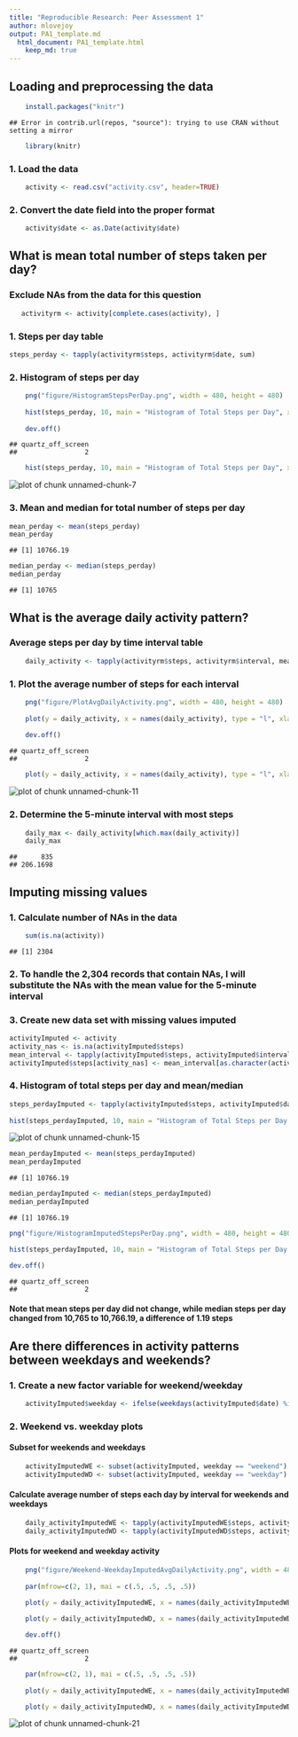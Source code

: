```yaml
---
title: "Reproducible Research: Peer Assessment 1"
author: mlovejoy
output: PA1_template.md
  html_document: PA1_template.html
    keep_md: true
---
```



## Loading and preprocessing the data

```r
    install.packages("knitr")
```

```
## Error in contrib.url(repos, "source"): trying to use CRAN without setting a mirror
```

```r
    library(knitr)
```
### 1. Load the data

```r
    activity <- read.csv("activity.csv", header=TRUE)
```
### 2. Convert the date field into the proper format

```r
    activity$date <- as.Date(activity$date)
```
## What is mean total number of steps taken per day?

### Exclude NAs from the data for this question

```r
   activityrm <- activity[complete.cases(activity), ]
```
### 1. Steps per day table

```r
steps_perday <- tapply(activityrm$steps, activityrm$date, sum)
```
### 2. Histogram of steps per day

```r
    png("figure/HistogramStepsPerDay.png", width = 480, height = 480)
    
    hist(steps_perday, 10, main = "Histogram of Total Steps per Day", xlab = "Number of Steps")
    
    dev.off()
```

```
## quartz_off_screen 
##                 2
```


```r
    hist(steps_perday, 10, main = "Histogram of Total Steps per Day", xlab = "Number of Steps")
```

![plot of chunk unnamed-chunk-7](figure/unnamed-chunk-7-1.png)

### 3. Mean and median for total number of steps per day

```r
mean_perday <- mean(steps_perday)
mean_perday
```

```
## [1] 10766.19
```

```r
median_perday <- median(steps_perday)
median_perday
```

```
## [1] 10765
```
## What is the average daily activity pattern?

### Average steps per day by time interval table

```r
    daily_activity <- tapply(activityrm$steps, activityrm$interval, mean)
```
### 1. Plot the average number of steps for each interval

```r
    png("figure/PlotAvgDailyActivity.png", width = 480, height = 480)
    
    plot(y = daily_activity, x = names(daily_activity), type = "l", xlab = "5-Minute Interval", ylab = "Average Number of Steps", main = "Average Daily Activity Pattern")
    
    dev.off()
```

```
## quartz_off_screen 
##                 2
```


```r
    plot(y = daily_activity, x = names(daily_activity), type = "l", xlab = "5-Minute Interval", ylab = "Average Number of Steps", main = "Average Daily Activity Pattern")
```

![plot of chunk unnamed-chunk-11](figure/unnamed-chunk-11-1.png)
### 2. Determine the 5-minute interval with most steps

```r
    daily_max <- daily_activity[which.max(daily_activity)]
    daily_max
```

```
##      835 
## 206.1698
```
## Imputing missing values

### 1. Calculate number of NAs in the data

```r
    sum(is.na(activity))
```

```
## [1] 2304
```
### 2. To handle the 2,304 records that contain NAs, I will substitute the NAs with the mean value for the 5-minute interval

### 3. Create new data set with missing values imputed

```r
activityImputed <- activity
activity_nas <- is.na(activityImputed$steps)
mean_interval <- tapply(activityImputed$steps, activityImputed$interval, mean, na.rm=TRUE, simplify=TRUE)
activityImputed$steps[activity_nas] <- mean_interval[as.character(activityImputed$interval[activity_nas])]
```

### 4. Histogram of total steps per day and mean/median

```r
steps_perdayImputed <- tapply(activityImputed$steps, activityImputed$date, sum)
    
hist(steps_perdayImputed, 10, main = "Histogram of Total Steps per Day (With Imputed Values)", xlab = "Number of Steps")
```

![plot of chunk unnamed-chunk-15](figure/unnamed-chunk-15-1.png)

```r
mean_perdayImputed <- mean(steps_perdayImputed)
mean_perdayImputed
```

```
## [1] 10766.19
```

```r
median_perdayImputed <- median(steps_perdayImputed)
median_perdayImputed
```

```
## [1] 10766.19
```


```r
png("figure/HistogramImputedStepsPerDay.png", width = 480, height = 480)

hist(steps_perdayImputed, 10, main = "Histogram of Total Steps per Day (With Imputed Values)", xlab = "Number of Steps")

dev.off()
```

```
## quartz_off_screen 
##                 2
```

#### Note that mean steps per day did not change, while median steps per day changed from 10,765 to 10,766.19, a difference of 1.19 steps

## Are there differences in activity patterns between weekdays and weekends?

### 1. Create a new factor variable for weekend/weekday

```r
    activityImputed$weekday <- ifelse(weekdays(activityImputed$date) %in% c('Saturday', 'Sunday'), 'weekend', 'weekday')
```
### 2. Weekend vs. weekday plots

#### Subset for weekends and weekdays

```r
    activityImputedWE <- subset(activityImputed, weekday == "weekend")
    activityImputedWD <- subset(activityImputed, weekday == "weekday")
```
#### Calculate average number of steps each day by interval for weekends and weekdays

```r
    daily_activityImputedWE <- tapply(activityImputedWE$steps, activityImputedWE$interval, mean)
    daily_activityImputedWD <- tapply(activityImputedWD$steps, activityImputedWD$interval, mean)
```
#### Plots for weekend and weekday activity

```r
    png("figure/Weekend-WeekdayImputedAvgDailyActivity.png", width = 480, height = 480)
    
    par(mfrow=c(2, 1), mai = c(.5, .5, .5, .5))
    
    plot(y = daily_activityImputedWE, x = names(daily_activityImputedWE), type = "l", xlab = NA, ylab = "Average Number of Steps", main = "Average Daily Activity Pattern - Weekends")

    plot(y = daily_activityImputedWD, x = names(daily_activityImputedWD), type = "l", xlab = "5-Minute Interval", ylab = "Average Number of Steps", main = "Average Daily Activity Pattern - Weekdays")

    dev.off()
```

```
## quartz_off_screen 
##                 2
```


```r
    par(mfrow=c(2, 1), mai = c(.5, .5, .5, .5))
    
    plot(y = daily_activityImputedWE, x = names(daily_activityImputedWE), type = "l", xlab = NA, ylab = "Average Number of Steps", main = "Average Daily Activity Pattern - Weekends")

    plot(y = daily_activityImputedWD, x = names(daily_activityImputedWD), type = "l", xlab = "5-Minute Interval", ylab = "Average Number of Steps", main = "Average Daily Activity Pattern - Weekdays")
```

![plot of chunk unnamed-chunk-21](figure/unnamed-chunk-21-1.png)
